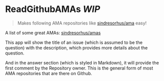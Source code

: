 # ReadGithubAMAs _WIP_

> Makes following AMA repositories like [sindresorhus/ama](https://github.com/sindresorhus/ama) easy!

A list of some great AMAs:
[sindresorhus/amas](https://github.com/sindresorhus/amas)

This app will show the title of an issue (which is assumed to be the question)
with the description, which provides more details about the question.

And in the answer section (which is styled in Markdown), it will provide the
first comment by the Repository owner. This is the general form of most AMA
repositories that are there on Github.
